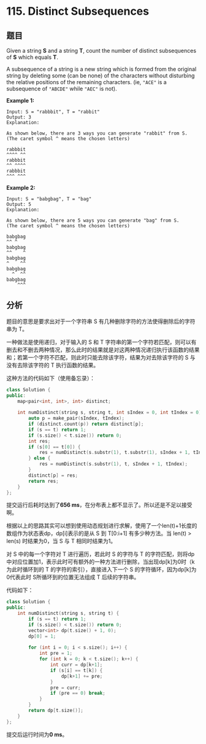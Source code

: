 # 115. Distinct Subsequences

## 题目

Given a string **S** and a string **T**, count the number of distinct subsequences of **S** which equals **T**.

A subsequence of a string is a new string which is formed from the original string by deleting some (can be none) of the characters without disturbing the relative positions of the remaining characters. (ie, `"ACE"` is a subsequence of `"ABCDE"` while `"AEC"` is not).

**Example 1:**

```
Input: S = "rabbbit", T = "rabbit"
Output: 3
Explanation:

As shown below, there are 3 ways you can generate "rabbit" from S.
(The caret symbol ^ means the chosen letters)

rabbbit
^^^^ ^^
rabbbit
^^ ^^^^
rabbbit
^^^ ^^^
```

**Example 2:**

```
Input: S = "babgbag", T = "bag"
Output: 5
Explanation:

As shown below, there are 5 ways you can generate "bag" from S.
(The caret symbol ^ means the chosen letters)

babgbag
^^ ^
babgbag
^^    ^
babgbag
^    ^^
babgbag
  ^  ^^
babgbag
    ^^^
```

## 分析

题目的意思是要求出对于一个字符串 S 有几种删除字符的方法使得删除后的字符串为 T。

一种做法是使用递归，对于输入的 S 和 T 字符串的第一个字符若匹配，则可以有删去和不删去两种情况，那么此时的结果就是对这两种情况递归执行该函数的结果和；若第一个字符不匹配，则此时只能去除该字符，结果为对去除该字符的 S 与没有去除该字符的 T 执行函数的结果。

这种方法的代码如下（使用备忘录）：

```cpp
class Solution {
public:
    map<pair<int, int>, int> distinct;
    
    int numDistinct(string s, string t, int sIndex = 0, int tIndex = 0) {
        auto p = make_pair(sIndex, tIndex);
        if (distinct.count(p)) return distinct[p];
        if (s == t) return 1;
        if (s.size() < t.size()) return 0;
        int res;
        if (s[0] == t[0]) {
            res = numDistinct(s.substr(1), t.substr(1), sIndex + 1, tIndex + 1) + numDistinct(s.substr(1), t, sIndex + 1, tIndex);
        } else {
            res = numDistinct(s.substr(1), t, sIndex + 1, tIndex);
        }
        distinct[p] = res;
        return res;
    }
};
```

提交运行后耗时达到了**656 ms**，在分布表上都不显示了。所以还是不足以接受啊。

根据以上的思路其实可以想到使用动态规划进行求解，使用了一个len(t)+1长度的数组作为状态表dp，dp[i]表示的是从 S 到 T[0:i+1] 有多少种方法。当 len(t) > len(s) 时结果为0，当 S 与 T 相同时结果为1。

对 S 中的每一个字符对 T 进行遍历，若此时 S 的字符与 T 的字符匹配，则将dp 中对应位置加1，表示此时可有额外的一种方法进行删除，当出现dp[k]为0时（k 为此时循环到的 T 的字符的索引），直接进入下一个 S 的字符循环，因为dp[k]为0代表此时 S所循环到的位置无法组成 T 后续的字符串。



代码如下：

```cpp
class Solution {
public:
    int numDistinct(string s, string t) {
        if (s == t) return 1;
        if (s.size() < t.size()) return 0;
        vector<int> dp(t.size() + 1, 0);
        dp[0] = 1;
        
        for (int i = 0; i < s.size(); i++) {
            int pre = 1;
            for (int k = 0; k < t.size(); k++) {
                int curr = dp[k+1];
                if (s[i] == t[k]) {
                    dp[k+1] += pre;
                }
                pre = curr;
                if (pre == 0) break;
            }
        }
        return dp[t.size()];
    }
};
```

提交后运行时间为**0 ms**。